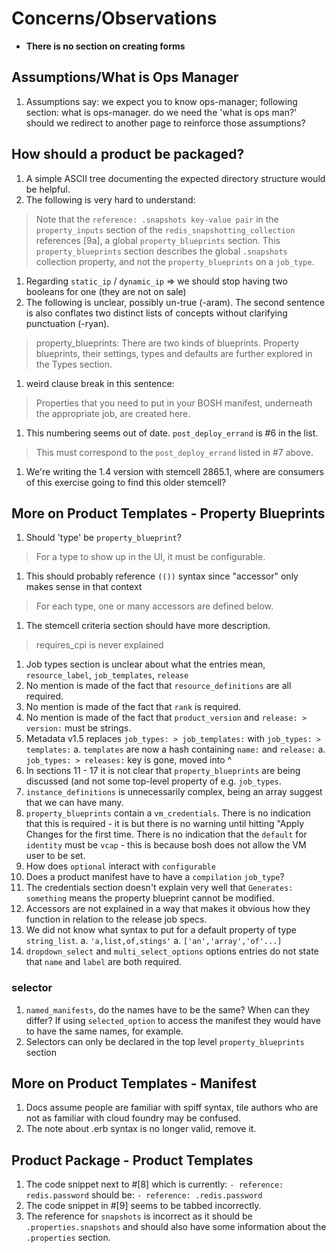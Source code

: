 # Concerns/Observations

- **There is no section on creating forms**

## Assumptions/What is Ops Manager
1. Assumptions say: we expect you to know ops-manager; following section: what is ops-manager. do we need the 'what is ops man?' should we redirect to another page to reinforce those assumptions?

## How should a product be packaged?

1. A simple ASCII tree documenting the expected directory structure would be helpful.
1. The following is very hard to understand:
  > Note that the `reference: .snapshots key-value pair` in the `property_inputs` section of the `redis_snapshotting_collection` references [9a], a global `property_blueprints` section. This `property_blueprints` section describes the global `.snapshots` collection property, and not the `property_blueprints` on a `job_type`.
1. Regarding `static_ip` / `dynamic_ip` => we should stop having two booleans for one (they are not on sale)
1. The following is unclear, possibly un-true (-aram). The second sentence is also conflates two distinct lists of concepts without clarifying punctuation (-ryan).
  > property_blueprints: There are two kinds of blueprints. Property blueprints, their settings, types and defaults are further explored in the Types section.
1. weird clause break in this sentence:
  > Properties that you need to put in your BOSH manifest, underneath the appropriate job, are created here. 
1. This numbering seems out of date. `post_deploy_errand` is #6 in the list.
  > This must correspond to the `post_deploy_errand` listed in #7 above.
1. We're writing the 1.4 version with stemcell 2865.1, where are consumers of this exercise going to find this older stemcell?

## More on Product Templates - Property Blueprints
1. Should 'type' be `property_blueprint`?
  > For a type to show up in the UI, it must be configurable.
1. This should probably reference `(())` syntax since "accessor" only makes sense in that context
  > For each type, one or many accessors are defined below. 

1. The stemcell criteria section should have more description.
  > requires_cpi is never explained
1. Job types section is unclear about what the entries mean, `resource_label`, `job_templates`,
 `release`
1. No mention is made of the fact that `resource_definitions` are all required.
1. No mention is made of the fact that `rank` is required.
1. No mention is made of the fact that `product_version` and `release: > version:`  must be strings.
1. Metadata v1.5 replaces `job_types: > job_templates:` with `job_types: > templates:`
  	a. `templates` are now a hash containing `name:` and `release:`
  	a. `job_types: > releases:` key is gone, moved into ^
1. In sections 11 - 17 it is not clear that `property_blueprints` are being discussed (and not some top-level property of e.g. `job_types`.
1. `instance_definitions` is unnecessarily complex, being an array suggest that we can have many.
1. `property_blueprints` contain a `vm_credentials`. There is no indication that this is required - it is but there is no warning until hitting "Apply Changes for the first time. There is no indication that the `default` for `identity` must be `vcap` - this is because bosh does not allow the VM user to be set.
1. How does `optional` interact with `configurable`
1. Does a product manifest have to have a `compilation` `job_type`?
1. The credentials section doesn't explain very well that `Generates: something` means the property blueprint cannot be modified.
1. Accessors are not explained in a way that makes it obvious how they function in relation to the release job specs.
1. We did not know what syntax to put for a default property of type `string_list`.
    a. `'a,list,of,stings'`
    a. `['an','array','of'...]`
1. `dropdown_select` and `multi_select_options` options entries do not state that `name` and `label` are both required.

### selector
1. `named_manifests`, do the names have to be the same? When can they differ? If using `selected_option` to access the manifest
they would have to have the same names, for example.
1. Selectors can only be declared in the top level `property_blueprints` section

## More on Product Templates - Manifest

1. Docs assume people are familiar with spiff syntax, tile authors who are not as familiar with cloud foundry may be confused.
1. The note about .erb syntax is no longer valid, remove it.

## Product Package - Product Templates

1. The code snippet next to #[8] which is currently: `- reference: redis.password` should be: `- reference: .redis.password`
1. The code snippet in #[9] seems to be tabbed incorrectly.
1. The reference for `snapshots` is incorrect as it should be `.properties.snapshots` and should also have some information about the 
 `.properties` section.
